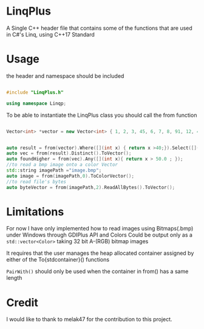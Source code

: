 # LinqPlus
A Single C++ header file that contains some of the functions that are used in C#'s Linq, using C++17 Standard

# Usage

the header and namespace should be included
```cpp

#include "LinqPlus.h"

using namespace Linqp;

```

To be able to instantiate the LinqPlus class you should  call the from function
```cpp

Vector<int> *vector = new Vector<int> { 1, 2, 3, 45, 6, 7, 8, 91, 12, 4, 1, 2 };


auto result = from(vector).Where([](int x) { return x >40;}).Select([](int x) { return  (double)x;  }).ToList();
auto vec = from(result).Distinct().ToVector();
auto foundHigher = from(vec).Any([](int x){ return x > 50.0 ; });
//to read a bmp image onto a color Vector
std::string imagePath ="image.bmp";
auto image = from(imagePath,0).ToColorVector();
//to read file's bytes
auto byteVector = from(imagePath,2).ReadAllBytes().ToVector();

```
# Limitations

For now I have only implemented how to read images using Bitmaps(.bmp) under Windows through GDIPlus API and Colors Could be output only as a `std::vector<Color>` taking 32 bit A-(RGB) bitmap images

It requires that the user manages the heap allocated container assigned by either of the To{stdcontainer}() functions

`PairWith()` should only be used when the container in from() has a same length

# Credit
I would like to thank to melak47 for the contribution to this project.
